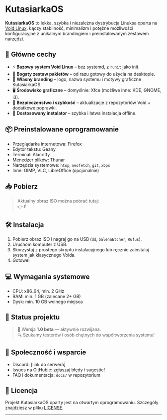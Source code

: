 # KutasiarkaOS

**KutasiarkaOS** to lekka, szybka i niezależna dystrybucja Linuksa oparta na [Void Linux](https://voidlinux.org/). Łączy stabilność, minimalizm i potężne możliwości konfiguracyjne z unikalnym brandingiem i preinstalowanym zestawem narzędzi.

## 🎯 Główne cechy

- ⚡ **Bazowy system Void Linux** – bez systemd, z `runit` jako init.
- 🧰 **Bogaty zestaw pakietów** – od razu gotowy do użycia na desktopie.
- 🎨 **Własny branding** – logo, nazwa systemu i motywy graficzne KutasiarkaOS.
- 🖥️ **Środowisko graficzne** – domyślnie: Xfce (możliwe inne: KDE, GNOME, i3).
- 🔐 **Bezpieczeństwo i szybkość** – aktualizacje z repozytoriów Void + dodatkowe poprawki.
- 🧱 **Dostosowany instalator** – szybka i łatwa instalacja offline.

## 📦 Preinstalowane oprogramowanie

- Przeglądarka internetowa: Firefox
- Edytor tekstu: Geany
- Terminal: Alacritty
- Menedżer plików: Thunar
- Narzędzia systemowe: `htop`, `neofetch`, `git`, `xbps`
- Inne: GIMP, VLC, LibreOffice (opcjonalnie)

## 📥 Pobierz

> Aktualny obraz ISO można pobrać tutaj:  
👉 **f**

## 🛠️ Instalacja

1. Pobierz obraz ISO i nagraj go na USB (`dd`, `balenaEtcher`, `Rufus`).
2. Uruchom komputer z USB.
3. Skorzystaj z prostego skryptu instalacyjnego lub ręcznie zainstaluj system jak klasycznego Voida.
4. Gotowe!

## 💻 Wymagania systemowe

- CPU: x86_64, min. 2 GHz
- RAM: min. 1 GB (zalecane 2+ GB)
- Dysk: min. 10 GB wolnego miejsca

## 🧪 Status projektu

> 🔧 Wersja **1.0 beta** — aktywnie rozwijana.  
> 🔍 Szukamy testerów i osób chętnych do współtworzenia systemu!

## 👥 Społeczność i wsparcie

- Discord: [link do serwera]
- Issues na GitHubie: zgłaszaj błędy i sugestie!
- FAQ i dokumentacja: `docs/` w repozytorium

## 📝 Licencja

Projekt KutasiarkaOS oparty jest na otwartym oprogramowaniu. Szczegóły znajdziesz w pliku [LICENSE](./LICENSE).

---
